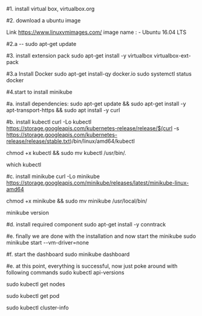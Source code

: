 #1. install virtual box, virtualbox.org

#2. download a ubuntu image
 
 Link
 https://www.linuxvmimages.com/
image name : - Ubuntu 16.04 LTS

#2.a -- sudo apt-get update 

#3. install extension pack
sudo apt-get install -y virtualbox virtualbox-ext-pack

#3.a Install Docker 
sudo apt-get install-qy docker.io
sudo systemctl status docker

#4.start to install minikube

 #a. install dependencies:
 sudo apt-get update && sudo apt-get install -y apt-transport-https && sudo apt install -y curl


 #b. install kubectl
 curl -Lo kubectl https://storage.googleapis.com/kubernetes-release/release/$(curl -s https://storage.googleapis.com/kubernetes-release/release/stable.txt)/bin/linux/amd64/kubectl 
 
 chmod +x kubectl && sudo mv kubectl /usr/bin/.

 which kubectl

 #c. install minikube
 curl -Lo minikube https://storage.googleapis.com/minikube/releases/latest/minikube-linux-amd64 

 chmod +x minikube && sudo mv minikube /usr/local/bin/

 minikube version

 #d. install required component
 sudo apt-get install -y conntrack

 #e. finally we are done with the installation and now start the minikube
 sudo minikube start --vm-driver=none

 #f. start the dashboard
 sudo minikube dashboard

 #e. at this point, everything is successful, now just poke around with following commands
 sudo kubectl api-versions

 sudo kubectl get nodes

 sudo kubectl get pod

 sudo kubectl cluster-info 
